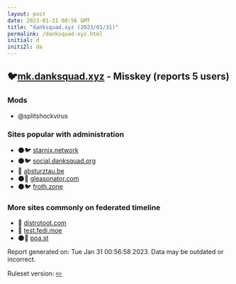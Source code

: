 ```yaml
---
layout: post
date: 2023-01-31 00:56 GMT
title: "danksquad.xyz (2023/01/31)"
permalink: /danksquad-xyz.html
initial: d
initi2l: da
---
```


## 🐦[mk.danksquad.xyz](https://mk.danksquad.xyz) - Misskey (reports 5 users)

### Mods
 * @splitshockvirus

### Sites popular with administration

* 🌑🐦 [starnix.network](/starnix-network.html)
* 🌑🐦 [social.danksquad.org](/social-danksquad-org.html)
* 🐘 [absturztau.be](/absturztau-be.html)
* 🌑🧸 [gleasonator.com](/gleasonator-com.html)
* 🌑🐦 [froth.zone](/froth-zone.html)

### More sites commonly on federated timeline

* 🐘 [distrotoot.com](/distrotoot-com.html)
* 🐘 [test.fedi.moe](/test-fedi-moe.html)
* 🌑🧸 [poa.st](/poa-st.html)

Report generated on: Tue Jan 31 00:56:58 2023. Data may be outdated or incorrect.

Ruleset version: [✏️](/version-pencil)
